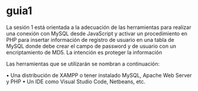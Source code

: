 # guia1
La sesión 1 está orientada a la adecuación de las herramientas para realizar una conexión con MySQL desde JavaScript y activar un procedimiento en PHP para insertar información de registro de usuario en una tabla de MySQL donde debe crear el campo de password y de usuario con un encriptamiento de MD5. La intención es proteger la información

Las herramientas que se utilizarán se nombran a continuación:

•	Una distribución de XAMPP o tener instalado MySQL, Apache Web Server y PHP
•	Un IDE como Visual Studio Code, Netbeans, etc.

